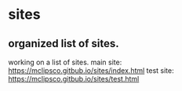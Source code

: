 # sites
## organized list of sites.
working on a list of sites.
main site: https://mclipsco.gitbub.io/sites/index.html
test site: https://mclipsco.gitbub.io/sites/test.html
###
